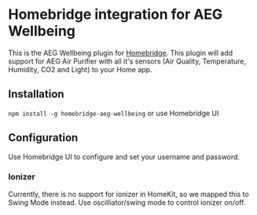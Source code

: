 # Homebridge integration for AEG Wellbeing

This is the AEG Wellbeing plugin for [Homebridge](https://github.com/nfarina/homebridge). This plugin will add support for AEG Air Purifier with all it's sensors (Air Quality, Temperature, Humidity, CO2 and Light) 
to your Home app. 

## Installation
`npm install -g homebridge-aeg-wellbeing` or use Homebridge UI

## Configuration
Use Homebridge UI to configure and set your username and password.

### Ionizer
Currently, there is no support for ionizer in HomeKit, so we mapped this to Swing Mode instead. 
Use oscilliator/swing mode to control ionizer on/off.
